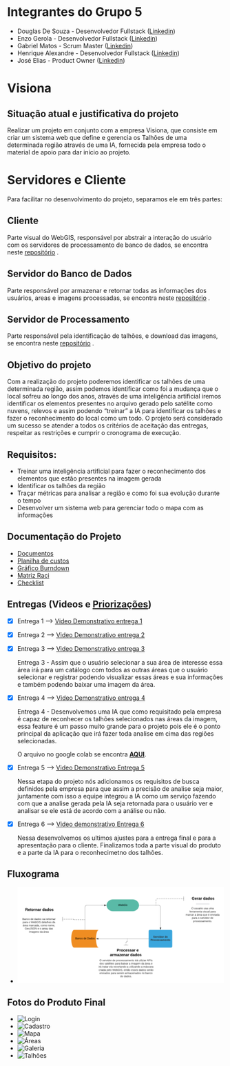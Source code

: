 # Integrantes do Grupo 5
-   Douglas De Souza - Desenvolvedor Fullstack ([Linkedin](https://www.linkedin.com/in/douglas-de-souza-gon%C3%A7alves-a296a214b/))
-   Enzo Gerola - Desenvolvedor Fullstack ([Linkedin](https://www.linkedin.com/in/enzo-gerola-7b4700139/))
-   Gabriel Matos - Scrum Master ([Linkedin](www.linkedin.com/in/gaamatoss))
-   Henrique Alexandre - Desenvolvedor Fullstack ([Linkedin](https://www.linkedin.com/in/henrique-souza-alexandre-30373016b/))
-   José Elias - Product Owner ([Linkedin](https://www.linkedin.com/in/josé-elias-o-b39190142/))

# Visiona

## Situação atual e justificativa do projeto

Realizar um projeto em conjunto com a empresa Visiona, que consiste em criar um sistema web que define e gerencia os Talhões de uma determinada região através de uma IA, fornecida pela empresa todo o material de apoio para dar início ao projeto.

# Servidores e Cliente

Para facilitar no desenvolvimento do projeto, separamos ele em três partes:

## Cliente

Parte visual do WebGIS, responsável por abstrair a interação do usuário com os servidores de processamento de banco de dados, se encontra neste
[repositório](https://gitlab.com/douglas.souzag/webgis-visiona) .

## Servidor do Banco de Dados

Parte responsável por armazenar e retornar todas as informações dos usuários, areas e imagens processadas, se encontra neste
[repositório](https://gitlab.com/douglas.souzag/bd-server-visiona) .

## Servidor de Processamento

Parte responsável pela identificação de talhões, e download das imagens, se encontra neste 
[repositório](https://gitlab.com/douglas.souzag/ia-server-visiona) .

## Objetivo do projeto
 	
Com a realização do projeto poderemos identificar os talhões de uma determinada região, assim podemos identificar como foi a mudança que o local sofreu ao longo dos anos, através de uma inteligência artificial iremos identificar os elementos presentes no arquivo gerado pelo satélite como nuvens, relevos e assim podendo “treinar” a IA para identificar os talhões e fazer o reconhecimento do local como um todo.
O projeto será considerado um sucesso se atender a todos os critérios de aceitação das entregas, respeitar as restrições e cumprir o cronograma de execução.

## Requisitos: 

-	Treinar uma inteligência artificial para fazer o reconhecimento dos elementos que estão presentes na imagem gerada
-	Identificar os talhões da região
-	Traçar métricas para analisar a região e como foi sua evolução durante o tempo
-	Desenvolver um sistema web para gerenciar todo o mapa com as informações

## Documentação do Projeto
-   [Documentos](https://drive.google.com/drive/folders/1jpylCukXZ-dXyeXKhveL1e4h_6h6Z0hI?usp=sharing)
-   [Planilha de custos](https://docs.google.com/spreadsheets/d/1K1LMhtv2zpvaMf7OXXQadKsYZsrr-DMd_8A0W-zwfvQ/edit?usp=sharing)
-   [Gráfico Burndown](https://docs.google.com/spreadsheets/d/1T-Um5j_i17QHgmUDWkdYQWlF-Beda6Tq5OJ0FkCOkxE/edit?usp=sharing)
-   [Matriz Raci](https://docs.google.com/spreadsheets/d/14LjCpRv72gBPqyzKASprroXeiO-9xncovccf3pB6K68/edit?usp=sharing)
-   [Checklist](https://drive.google.com/file/d/1Q0unTLsmw0O0yL8bstLIBgG-QSFGaqo6/view?usp=sharing)

## Entregas (Videos e [Priorizações](https://drive.google.com/file/d/1bWyWYEwtM5XWlK2GdvbMZuyKPnk8QsIH/view?usp=sharing))
- [x]  Entrega 1 --> [Video Demonstrativo entrega 1](https://drive.google.com/open?id=11v4xIfAYC_t8zkmm5uXnqkraF5Oosq1n)
- [x]  Entrega 2 --> [Video Demonstrativo entrega 2](https://drive.google.com/open?id=1qI51W90t1r8VAVSixZajOPehkBhtmiVV)
- [x]  Entrega 3 --> [Video Demonstrativo entrega 3](https://drive.google.com/file/d/1su1_JO-INZhCrKuTwO0xIuDHuL-4v2br/view?usp=sharing)

    Entrega 3 - Assim que o usuário selecionar a sua área de interesse essa área irá para um
catálogo com todos as outras áreas que o usuário selecionar e registrar podendo visualizar
essas áreas e sua informações e também podendo baixar uma imagem da área.

- [x]  Entrega 4 --> [Video Demonstrativo entrega 4](https://drive.google.com/file/d/1jmxoft1dSnrfpMGHpgdaniFxBGqBHaYb/view?usp=sharing)
    
    Entrega 4 - Desenvolvemos uma IA que como requisitado pela empresa é capaz de reconhecer os talhões selecionados nas áreas da imagem, essa feature é um passo muito grande para o projeto pois ele é o ponto principal da aplicação que irá fazer toda analise em cima das regiões selecionadas.
    
    O arquivo no google colab se encontra [**AQUI**](https://colab.research.google.com/drive/1S3tCy98YhN0T_iX4tkdnIJfvkIAtYxbV?usp=sharing).

- [x]  Entrega 5 --> [Video Demonstrativo Entrega 5](https://drive.google.com/drive/folders/1i5DTburScV7rxmNE8l2hBS-ri6yqtWz2?usp=sharing)

    Nessa etapa do projeto nós adicionamos os requisitos de busca definidos pela empresa
para que assim a precisão de analise seja maior, juntamente com isso a equipe integrou a IA
como um serviço fazendo com que a analise gerada pela IA seja retornada para o usuário ver e
analisar se ele está de acordo com a análise ou não.

- [x] Entrega 6 --> [Video demonstrativo Entrega 6](https://drive.google.com/file/d/1RyW0nsovzc7xF6O0qX_BEoIRN2JH98Z5/view?usp=sharing)
    
    Nessa desenvolvemos os ultimos ajustes para a entrega final e para a apresentação para o cliente. Finalizamos toda a parte visual do produto e a parte da IA para o reconhecimetno dos talhões.

## Fluxograma
- ![Fluxograma](./docs/Fluxograma.png)

## Fotos do Produto Final
- ![Login](https://prnt.sc/tgm3ru)
- ![Cadastro](https://prnt.sc/tgm3wt)
- ![Mapa](https://prnt.sc/tgm4zo)
- ![Áreas](https://prnt.sc/tgm568)
- ![Galeria](https://prnt.sc/tgm5d7)
- ![Talhões](https://prnt.sc/tgm5h3)
